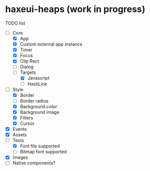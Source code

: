 # haxeui-heaps (work in progress)

TODO list

* [ ] Core
    * [x] App
    * [x] Custom external app instance
    * [x] Timer
    * [x] Focus
    * [x] Clip Rect
    * [ ] Dialog
    * [ ] Targets
        * [x] Javascript
        * [ ] HashLink
* [ ] Style
    * [x] Border
    * [ ] Border radius
    * [x] Background color
    * [x] Background image
    * [x] Filters
    * [x] Cursor
* [x] Events
* [x] Assets
* [ ] Texts
    * [x] Font file supported
    * [ ] Bitmap font supported
* [x] Images
* [ ] Native components?